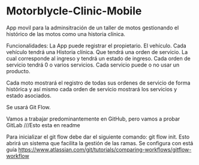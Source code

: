 # Motorblycle-Clinic-Mobile
App movil para la adminsitración de un taller de motos gestionando el histórico de las motos como una historia clínica.

Funcionalidades:
    La App puede registrar el propietario.
    El vehículo.
    Cada vehículo tendrá una Historia clínica.
        Que tendrá una orden de servicio.
        La cual corresponde al ingreso y tendrá un estado de ingreso.
        Cada orden de servicio tendrá 0 o varios servicios.
        Cada servicio puede o no usar un producto. 

Cada moto mostrará el registro de todas sus ordenes de servicio de forma histórica y así mismo cada orden de servicio 
mostrará los servicios y estado asociados. 

Se usará Git Flow.

Vamos a trabajar predominantemente en GitHub, pero vamos a probar GitLab ///Esto esta en readme

Para inicializar el git flow debe dar el siguiente comando: git flow init.
Esto abrirá un sistema que facilita la gestión de las ramas. Se configura con está guía https://www.atlassian.com/git/tutorials/comparing-workflows/gitflow-workflow


